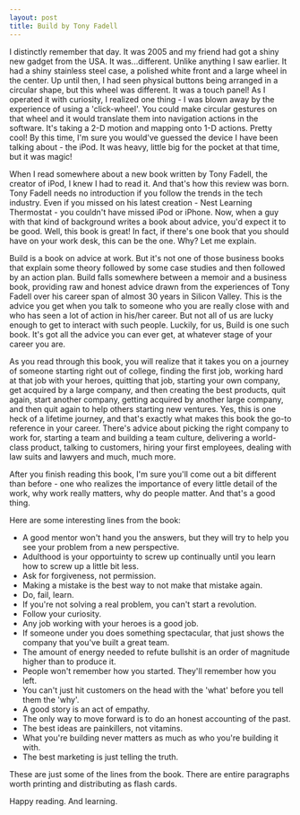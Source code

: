 ```yaml
---
layout: post
title: Build by Tony Fadell
---
```


I distinctly remember that day. It was 2005 and my friend had got a shiny new gadget from the USA. It was...different. Unlike anything I saw earlier. It had a shiny stainless steel case, a polished white front and a large wheel in the center. Up until then, I had seen physical buttons being arranged in a circular shape, but this wheel was different. It was a touch panel! As I operated it with curiosity, I realized one thing - I was blown away by the experience of using a 'click-wheel'. You could make circular gestures on that wheel and it would translate them into navigation actions in the software. It's taking a 2-D motion and mapping onto 1-D actions. Pretty cool! By this time, I'm sure you would've guessed the device I have been talking about - the iPod. It was heavy, little big for the pocket at that time, but it was magic!

When I read somewhere about a new book written by Tony Fadell, the creator of iPod, I knew I had to read it. And that's how this review was born. Tony Fadell needs no introduction if you follow the trends in the tech industry. Even if you missed on his latest creation - Nest Learning Thermostat - you couldn't have missed iPod or iPhone. Now, when a guy with that kind of background writes a book about advice, you'd expect it to be good. Well, this book is great! In fact, if there's one book that you should have on your work desk, this can be the one. Why? Let me explain.

Build is a book on advice at work. But it's not one of those business books that explain some theory followed by some case studies and then followed by an action plan. Build falls somewhere between a memoir and a business book, providing raw and honest advice drawn from the experiences of Tony Fadell over his career span of almost 30 years in Silicon Valley. This is the advice you get when you talk to someone who you are really close with and who has seen a lot of action in his/her career. But not all of us are lucky enough to get to interact with such people. Luckily, for us, Build is one such book. It's got all the advice you can ever get, at whatever stage of your career you are.

As you read through this book, you will realize that it takes you on a journey of someone starting right out of college, finding the first job, working hard at that job with your heroes, quitting that job, starting your own company, get acquired by a large company, and then creating the best products, quit again, start another company, getting acquired by another large company, and then quit again to help others starting new ventures. Yes, this is one heck of a lifetime journey, and that's exactly what makes this book the go-to reference in your career. There's advice about picking the right company to work for, starting a team and building a team culture, delivering a world-class product, talking to customers, hiring your first employees, dealing with law suits and lawyers and much, much more.

After you finish reading this book, I'm sure you'll come out a bit different than before - one who realizes the importance of every little detail of the work, why work really matters, why do people matter. And that's a good thing.

Here are some interesting lines from the book:
- A good mentor won't hand you the answers, but they will try to help you see your problem from a new perspective.
- Adulthood is your opportuinty to screw up continually until you learn how to screw up a little bit less.
- Ask for forgiveness, not permission.
- Making a mistake is the best way to not make that mistake again.
- Do, fail, learn.
- If you're not solving a real problem, you can't start a revolution.
- Follow your curiosity.
- Any job working with your heroes is a good job.
- If someone under you does something spectacular, that just shows the company that you've built a great team.
- The amount of energy needed to refute bullshit is an order of magnitude higher than to produce it.
- People won't remember how you started. They'll remember how you left.
- You can't just hit customers on the head with the 'what' before you tell them the 'why'.
- A good story is an act of empathy.
- The only way to move forward is to do an honest accounting of the past.
- The best ideas are painkillers, not vitamins.
- What you're building never matters as much as who you're building it with.
- The best marketing is just telling the truth.

These are just some of the lines from the book. There are entire paragraphs worth printing and distributing as flash cards.

Happy reading. And learning.